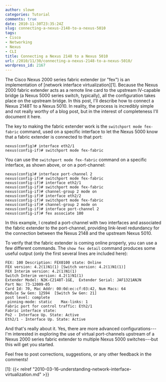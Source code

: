 ```yaml
---
author: slowe
categories: Tutorial
comments: true
date: 2010-11-30T23:35:24Z
slug: connecting-a-nexus-2148-to-a-nexus-5010
tags:
- Cisco
- Networking
- Nexus
- CLI
title: Connecting a Nexus 2148 to a Nexus 5010
url: /2010/11/30/connecting-a-nexus-2148-to-a-nexus-5010/
wordpress_id: 2167
---
```


The Cisco Nexus 2000 series fabric extender (or "fex") is an implementation of [network interface virtualization][1]. Because the Nexus 2000 fabric extender acts as a remote line card to the upstream IV-capable bridge (a Nexus 5000 series switch, typically), all the configuration takes place on the upstream bridge. In this post, I'll describe how to connect a  Nexus 2148T to a Nexus 5010. In reality, the process is incredibly simple and not really worthy of a blog post, but in the interest of completeness I'll document it here.

The key to making the fabric extender work is the `switchport mode fex-fabric` command, used on a specific interface to let the Nexus 5000 know that a fabric extender is connected to that port:

	nexus(config)# interface eth2/1  
	nexus(config-if)# switchport mode fex-fabric

You can use the `switchport mode fex-fabric` command on a specific interface, as shown above, or on a port-channel:

	nexus(config)# interface port-channel 2  
	nexus(config-if)# switchport mode fex-fabric  
	nexus(config-if)# interface eth2/1  
	nexus(config-if)# switchport mode fex-fabric  
	nexus(config-if)# channel-group 2 mode on  
	nexus(config-if)# interface eth2/2  
	nexus(config-if)# switchport mode fex-fabric  
	nexus(config-if)# channel-group 2 mode on  
	nexus(config-if)# interface port-channel 2  
	nexus(config-if)# fex associate 100

In this example, I created a port-channel with two interfaces and associated the fabric extender to the port-channel, providing link-level redundancy for the connection between the Nexus 2148 and the upstream Nexus 5010.

To verify that the fabric extender is coming online properly, you can use a few different commands. The `show fex detail` command produces some useful output (only the first several lines are included here):

	FEX: 100 Description: FEX0100 state: Online  
	FEX version: 4.2(1)N1(1) [Switch version: 4.2(1)N1(1)]  
	FEX Interim version: 4.2(1)N1(1)  
	Switch Interim version: 4.2(1)N1(1)  
	Extender Model: N2K-C2148T-1GE,  Extender Serial: JAF1321ANJN  
	Part No: 73-12009-05  
	Card Id: 70, Mac Addr: 00:0d:ec:cf:03:42, Num Macs: 64  
	Module Sw Gen: 12594  [Switch Sw Gen: 21]  
	post level: complete  
	 pinning-mode: static    Max-links: 1  
	Fabric port for control traffic: Eth2/1  
	Fabric interface state:  
	Po2 - Interface Up. State: Active  
	Eth2/1 - Interface Up. State: Active

And that's really about it. Yes, there are more advanced configurations---I'm interested in exploring the use of virtual port-channels upstream of a Nexus 2000 series fabric extender to multiple Nexus 5000 switches---but this will get you started.

Feel free to post corrections, suggestions, or any other feedback in the comments!

[1]: {{< relref "2010-03-16-understanding-network-interface-virtualization.md" >}}
